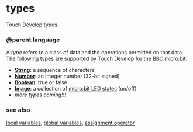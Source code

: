 # types

Touch Develop types.

### @parent language
 

A *type* refers to a class of data and the operations permitted on that data. The following types are supported by Touch Develop for the BBC micro:bit:

* **[String](/reference/types/string)**: a sequence of characters
* **[Number](/reference/types/number)**: an integer number (32-bit signed)
* **[Boolean](/reference/types/boolean)**: true or false
* **[Image](/reference/image/image)**: a collection of [micro:bit LED states](/device/screen) (on/off)
* *more types coming!!!*

### see also

[local variables](/reference/variables/var), [global variables](/js/data), [assignment operator](/reference/variables/assign)

